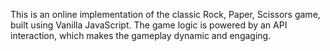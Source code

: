 This is an online implementation of the classic Rock, Paper, Scissors game, built using Vanilla JavaScript. The game logic is powered by an API interaction, which makes the gameplay dynamic and engaging.

